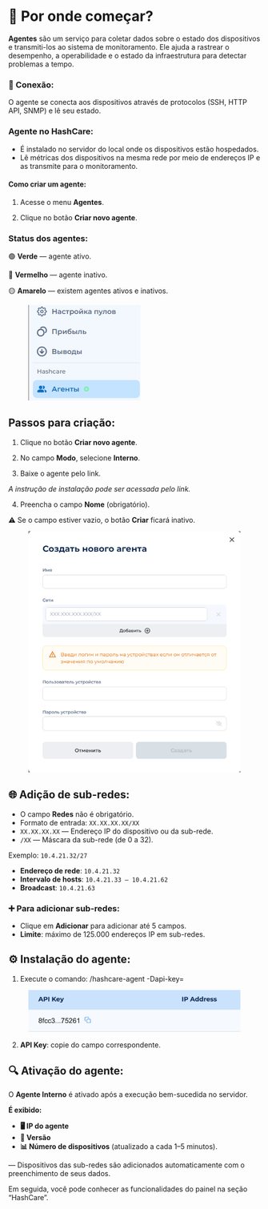 # 🌟 Por onde começar?

**Agentes** são um serviço para coletar dados sobre o estado dos dispositivos e transmiti-los ao sistema de monitoramento. Ele ajuda a rastrear o desempenho, a operabilidade e o estado da infraestrutura para detectar problemas a tempo.

### **🔗 Conexão:**

O agente se conecta aos dispositivos através de protocolos (SSH, HTTP API, SNMP) e lê seu estado.

### **Agente no HashCare:**

* &#x20;É instalado no servidor do local onde os dispositivos estão hospedados.
* Lê métricas dos dispositivos na mesma rede por meio de endereços IP e as transmite para o monitoramento.

#### **Como criar um agente:**

1. Acesse o menu **Agentes**.

2. Clique no botão **Criar novo agente**.

### **Status dos agentes:**

🟢 **Verde** — agente ativo.

🔴 **Vermelho** — agente inativo.

🟡 **Amarelo** — existem agentes ativos e inativos.

<figure><img src="../.gitbook/assets/Снимок экрана 2025-02-05 182940.png" alt=""><figcaption></figcaption></figure>

## **Passos para criação:**

1. Clique no botão **Criar novo agente**.

2. No campo **Modo**, selecione **Interno**.

3. Baixe o agente pelo link.

_A instrução de instalação pode ser acessada pelo link._

4. Preencha o campo **Nome** (obrigatório).

⚠️ Se o campo estiver vazio, o botão **Criar** ficará inativo.

<figure><img src="../.gitbook/assets/Снимок экрана 2025-02-05 184305.png" alt="" width="449"><figcaption></figcaption></figure>

## **🌐 Adição de sub-redes:**

* O campo **Redes** não é obrigatório.
* Formato de entrada: `XX.XX.XX.XX/XX`
* `XX.XX.XX.XX` — Endereço IP do dispositivo ou da sub-rede.
* &#x20;`/XX` — Máscara da sub-rede (de 0 a 32).

Exemplo: `10.4.21.32/27`

* &#x20;**Endereço de rede**: `10.4.21.32`
* &#x20;**Intervalo de hosts**: `10.4.21.33 – 10.4.21.62`
* &#x20;**Broadcast**: `10.4.21.63`

### **➕ Para adicionar sub-redes:**

* Clique em **Adicionar** para adicionar até 5 campos.
* **Limite**: máximo de 125.000 endereços IP em sub-redes.

## **⚙️ Instalação do agente:**

1. Execute o comando: <Caminho do arquivo>/hashcare-agent -Dapi-key=<chave>

<figure><img src="../.gitbook/assets/Снимок экрана 2025-01-13 в 15.17.22.png" alt=""><figcaption></figcaption></figure>

2. **API Key**: copie do campo correspondente.

## 🔍 Ativação do agente:

O **Agente Interno** é ativado após a execução bem-sucedida no servidor.

**É exibido:**

* **🖥️ IP do agente**
* **📜 Versão**
* **📊 Número de dispositivos** (atualizado a cada 1–5 minutos).

— Dispositivos das sub-redes são adicionados automaticamente com o preenchimento de seus dados.

Em seguida, você pode conhecer as funcionalidades do painel na seção “HashCare”.
